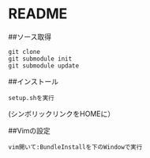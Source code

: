 # README

##ソース取得

    git clone 
    git submodule init
    git submodule update
    
##インストール

    setup.shを実行
(シンボリックリンクをHOMEに）

##Vimの設定

    vim開いて:BundleInstallを下のWindowで実行
